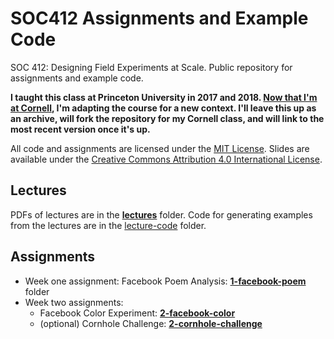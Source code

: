 # SOC412 Assignments and Example Code
SOC 412: Designing Field Experiments at Scale. Public repository for assignments and example code.

**I taught this class at Princeton University in 2017 and 2018. [Now that I'm at Cornell](https://medium.com/@natematias/im-joining-the-cornell-university-department-of-communication-a4afcc675836), I'm adapting the course for a new context. I'll leave this up as an archive, will fork the repository for my Cornell class, and will link to the most recent version once it's up.**

All code and assignments are licensed under the [MIT License](LICENSE). Slides are available under the [Creative Commons Attribution 4.0 International License](https://creativecommons.org/licenses/by/4.0/legalcode).

## Lectures
PDFs of lectures are in the **[lectures](lectures/)** folder. Code for generating examples from the lectures are in the [lecture-code](lecture-code/) folder.

## Assignments
* Week one assignment: Facebook Poem Analysis: **[1-facebook-poem](1-facebook-poem/)** folder
* Week two assignments:
  * Facebook Color Experiment: **[2-facebook-color](2-facebook-color/)**
  * (optional) Cornhole Challenge: **[2-cornhole-challenge](2-cornhole-challenge/)**
